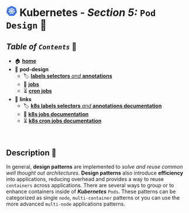 # <img src="../00-resources/img/k8s.png" width="30px"> **Kubernetes** - ***Section 5:*** `Pod Design` 💠

## ***Table*** *of* ***`Contents`*** 📜

* 🏠 [**home**](https://github.com/aguerrero232/kubernetes-zero-to-pro/blob/main/README.md)
* 💠 **pod-design**
  * 🏷️ [**labels selectors** *and* **annotations**](22-labels-selectors-annotations/README.md)
  * 👔 [**jobs**](23-jobs/README.md)
  * ⏳ [**cron jobs**](24-cron-jobs/README.md)
* 🔗 **links**
  * 🏷️ [**k8s labels selectors** *and* **annotations documentation**](https://kubernetes.io/docs/concepts/overview/working-with-objects/labels/)
  * 👔 [**k8s jobs documentation**](https://kubernetes.io/docs/concepts/workloads/controllers/job/)
  * ⏳ [**k8s cron jobs documentation**](https://kubernetes.io/docs/concepts/workloads/controllers/cron-jobs/)

<br />

## **Description** 👀

In general, **design patterns** are implemented to *solve and reuse common well thought out architectures*. **Design patterns** also introduce **efficiency** into applications, reducing overhead and provides a way to reuse `containers` across applications. There are several ways to group or to enhance containers inside of ***Kubernetes*** `Pods`. These patterns can be categorized as single `node`, `multi-container` patterns or you can use the more advanced `multi-node` applications patterns.
